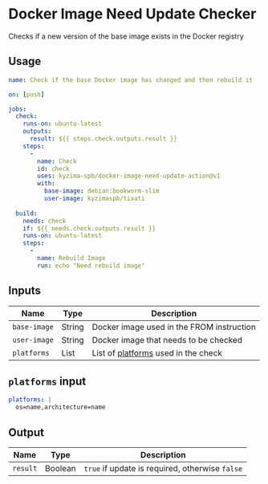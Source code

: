 # Docker Image Need Update Checker

Checks if a new version of the base image exists in the Docker registry

## Usage

```yaml
name: Check if the base Docker image has changed and then rebuild it

on: [push]

jobs:
  check:
    runs-on: ubuntu-latest
    outputs:
      result: ${{ steps.check.outputs.result }}
    steps:
      -
        name: Check
        id: check
        uses: kyzima-spb/docker-image-need-update-action@v1
        with:
          base-image: debian:bookworm-slim
          user-image: kyzimaspb/tixati
  
  build:
    needs: check
    if: ${{ needs.check.outputs.result }}
    runs-on: ubuntu-latest
    steps:
      -
        name: Rebuild Image
        run: echo "Need rebuild image"
```

## Inputs

| Name         | Type   | Description                                             |
|--------------|--------|---------------------------------------------------------|
| `base-image` | String | Docker image used in the FROM instruction               |
| `user-image` | String | Docker image that needs to be checked                   |
| `platforms`  | List   | List of [platforms](#platforms-input) used in the check |

## `platforms` input

```yaml
platforms: |
  os=name,architecture=name
```

## Output

| Name                | Type     | Description                                       |
|---------------------|----------|---------------------------------------------------|
| `result`            | Boolean  | `true` if update is required, otherwise `false`   |

